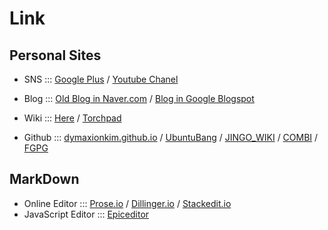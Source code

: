 # Link

## Personal Sites
* SNS ::: [Google Plus](https://plus.google.com/u/0/+DymaxionKim) / [Youtube Chanel](https://www.youtube.com/channel/UCFiY-7XHuvE6tNbF35qRcFA)

* Blog ::: [Old Blog in Naver.com](http://blog.naver.com/dymaxion) / [Blog in Google Blogspot](http://dymaxionkim.blogspot.kr/)

* Wiki ::: [Here](http://dymaxionkim.github.io) / [Torchpad](http://dymaxionkim.torchpad.com)

* Github ::: [dymaxionkim.github.io](https://github.com/dymaxionkim/dymaxionkim.github.io) / [UbuntuBang](https://github.com/dymaxionkim/UbuntuBang) / [JINGO_WIKI](https://github.com/dymaxionkim/JINGO_WIKI) / [COMBI](https://github.com/dymaxionkim/COMBI) / [FGPG](https://github.com/dymaxionkim/FGPG)

## MarkDown
* Online Editor ::: [Prose.io](http://prose.io) / [Dillinger.io](http://dillinger.io) / [Stackedit.io](https://stackedit.io)
* JavaScript Editor ::: [Epiceditor](http://epiceditor.com/)



